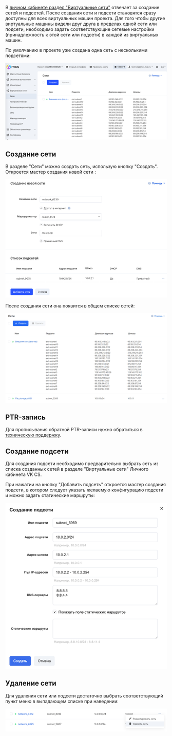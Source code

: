 В [личном кабинете раздел "Виртуальные сети"](https://mcs.mail.ru/app/services/server/networks/) отвечает за создание сетей и подсетей. После создания сети и подсети становятся сразу доступны для всех виртуальных машин проекта. Для того чтобы другие виртуальные машины видели друг друга в пределах одной сети или подсети, необходимо задать соответствующие сетевые настройки (принадлежность к этой сети или подсети) в каждой из виртуальных машин.

По умолчанию в проекте уже создана одна сеть с несколькими подсетями:

![](./assets/1596056893703-1596056893703.png)

Создание сети
-------------

В разделе "Сети" можно создать сеть, использую кнопку "Создать". Откроется мастер создания новой сети :

![](./assets/1596056942894-1596056942894.png)

После создания сети она появится в общем списке сетей:

![](./assets/1602078070639-1602078070639.png)

PTR-запись
----------

Для прописывания обратной PTR-записи нужно обратиться в [техническую поддержку](https://mcs.mail.ru/help/contact-us).

Создание подсети
----------------

Для создания подсети необходимо предварительно выбрать сеть из списка созданных сетей в разделе "Виртуальные сети" Личного кабинета VK CS.

При нажатии на кнопку "Добавить подсеть" откроется мастер создания подсети, в котором следует указать желаемую конфигурацию подсети и можно задать статические маршруты:

![](./assets/1594596894844-1594596894844.png)

Удаление сети
-------------

Для удаления сети или подсети достаточно выбрать соответствующий пункт меню в выпадающем списке при наведении:

![](./assets/1596056977096-1596056977096.png)